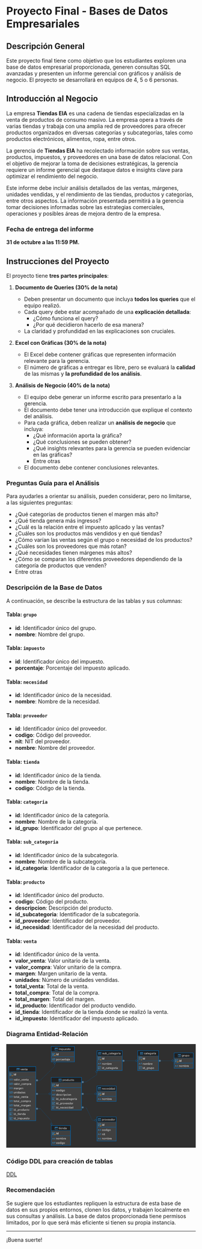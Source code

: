 # Proyecto Final - Bases de Datos Empresariales

## Descripción General

Este proyecto final tiene como objetivo que los estudiantes exploren una base de datos empresarial proporcionada, generen consultas SQL avanzadas y presenten un informe gerencial con gráficos y análisis de negocio. El proyecto se desarrollará en equipos de 4, 5 o 6 personas.

## Introducción al Negocio

La empresa **Tiendas EIA** es una cadena de tiendas especializadas en la venta de productos de consumo masivo. La empresa opera a través de varias tiendas y trabaja con una amplia red de proveedores para ofrecer productos organizados en diversas categorías y subcategorías, tales como productos electrónicos, alimentos, ropa, entre otros. 

La gerencia de **Tiendas EIA** ha recolectado información sobre sus ventas, productos, impuestos, y proveedores en una base de datos relacional. Con el objetivo de mejorar la toma de decisiones estratégicas, la gerencia requiere un informe gerencial que destaque datos e insights clave para optimizar el rendimiento del negocio.

Este informe debe incluir análisis detallados de las ventas, márgenes, unidades vendidas, y el rendimiento de las tiendas, productos y categorías, entre otros aspectos. La información presentada permitirá a la gerencia tomar decisiones informadas sobre las estrategias comerciales, operaciones y posibles áreas de mejora dentro de la empresa.

### Fecha de entrega del informe
**31 de octubre a las 11:59 PM.**

## Instrucciones del Proyecto

El proyecto tiene **tres partes principales**:

1. **Documento de Queries (30% de la nota)**
   - Deben presentar un documento que incluya **todos los queries** que el equipo realizó.
   - Cada query debe estar acompañado de una **explicación detallada**: 
     - ¿Cómo funciona el query?
     - ¿Por qué decidieron hacerlo de esa manera?
   - La claridad y profundidad en las explicaciones son cruciales.

2. **Excel con Gráficas (30% de la nota)**
   - El Excel debe contener gráficas que representen información relevante para la gerencia.
   - El número de gráficas a entregar es libre, pero se evaluará la **calidad** de las mismas y **la profundidad de los análisis**.

3. **Análisis de Negocio (40% de la nota)**
   - El equipo debe generar un informe escrito para presentarlo a la gerencia.
   - El documento debe tener una introducción que explique el contexto del análisis.
   - Para cada gráfica, deben realizar un **análisis de negocio** que incluya:
     - ¿Qué información aporta la gráfica?
     - ¿Qué conclusiones se pueden obtener?
     - ¿Qué insights relevantes para la gerencia se pueden evidenciar en las gráficas?
     - Entre otras
   - El documento debe contener conclusiones relevantes.

### Preguntas Guía para el Análisis

Para ayudarles a orientar su análisis, pueden considerar, pero no limitarse, a las siguientes preguntas:
- ¿Qué categorías de productos tienen el margen más alto?
- ¿Qué tienda genera más ingresos?
- ¿Cuál es la relación entre el impuesto aplicado y las ventas?
- ¿Cuáles son los productos más vendidos y en qué tiendas?
- ¿Cómo varían las ventas según el grupo o necesidad de los productos?
- ¿Cuáles son los proveedores que más rotan?
- ¿Qué necesidades tienen márgenes más altos?
- ¿Cómo se comparan los diferentes proveedores dependiendo de la categoría de productos que venden?
- Entre otras

### Descripción de la Base de Datos

A continuación, se describe la estructura de las tablas y sus columnas:

#### Tabla: `grupo`
- **id**: Identificador único del grupo.
- **nombre**: Nombre del grupo.

#### Tabla: `impuesto`
- **id**: Identificador único del impuesto.
- **porcentaje**: Porcentaje del impuesto aplicado.

#### Tabla: `necesidad`
- **id**: Identificador único de la necesidad.
- **nombre**: Nombre de la necesidad.

#### Tabla: `proveedor`
- **id**: Identificador único del proveedor.
- **codigo**: Código del proveedor.
- **nit**: NIT del proveedor.
- **nombre**: Nombre del proveedor.

#### Tabla: `tienda`
- **id**: Identificador único de la tienda.
- **nombre**: Nombre de la tienda.
- **codigo**: Código de la tienda.

#### Tabla: `categoria`
- **id**: Identificador único de la categoría.
- **nombre**: Nombre de la categoría.
- **id_grupo**: Identificador del grupo al que pertenece.

#### Tabla: `sub_categoria`
- **id**: Identificador único de la subcategoría.
- **nombre**: Nombre de la subcategoría.
- **id_categoria**: Identificador de la categoría a la que pertenece.

#### Tabla: `producto`
- **id**: Identificador único del producto.
- **codigo**: Código del producto.
- **descripcion**: Descripción del producto.
- **id_subcategoria**: Identificador de la subcategoría.
- **id_proveedor**: Identificador del proveedor.
- **id_necesidad**: Identificador de la necesidad del producto.

#### Tabla: `venta`
- **id**: Identificador único de la venta.
- **valor_venta**: Valor unitario de la venta.
- **valor_compra**: Valor unitario de la compra.
- **margen**: Margen unitario de la venta.
- **unidades**: Número de unidades vendidas.
- **total_venta**: Total de la venta.
- **total_compra**: Total de la compra.
- **total_margen**: Total del margen.
- **id_producto**: Identificador del producto vendido.
- **id_tienda**: Identificador de la tienda donde se realizó la venta.
- **id_impuesto**: Identificador del impuesto aplicado.

### Diagrama Entidad-Relación

![Diagrama ER](./er_diagram.png)

### Código DDL para creación de tablas
[DDL](./ddl.sql)

### Recomendación

Se sugiere que los estudiantes repliquen la estructura de esta base de datos en sus propios entornos, clonen los datos, y trabajen localmente en sus consultas y análisis. La base de datos proporcionada tiene permisos limitados, por lo que será más eficiente si tienen su propia instancia.

---

¡Buena suerte!
